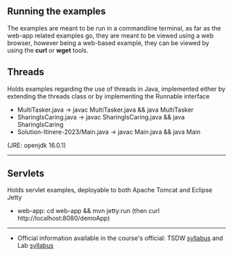 ## Running the examples

The examples are meant to be run in a commandline terminal, as far as the web-app related examples go,
they are meant to be viewed using a web browser, however being a web-based example, they can be
viewed by using the <b>curl</b> or <b>wget</b> tools.

## Threads

Holds examples regarding the use of threads in Java, implemented either by extending the threads class
or by implementing the Runnable interface

- MultiTasker.java -> javac MultiTasker.java && java MultiTasker
- SharingIsCaring.java -> javac SharingIsCaring.java && java SharingIsCaring
- Solution-Itinere-2023/Main.java -> javac Main.java && java Main

(JRE: openjdk 16.0.1)

-----

## Servlets

Holds servlet examples, deployable to both Apache Tomcat and Eclipse Jetty

- web-app: cd web-app && mvn jetty:run (then curl http://localhost:8080/demoApp)

-----

- Official information available in the course's official: TSDW [syllabus](https://web.dmi.unict.it/corsi/l-31/insegnamenti?seuid=BDADA9C3-7994-45D2-9730-F3D7DAFFD6F3) and Lab [syllabus](https://web.dmi.unict.it/corsi/l-31/insegnamenti?seuid=ECDA7A5E-B725-427E-AB24-39FDF7FE2C8F)